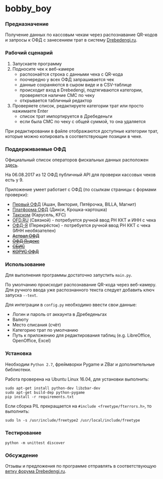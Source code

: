 bobby_boy
===

### Предназначение

Получение данных по кассовым чекам через распознавание QR-кодов и запросы к ОФД с занесением трат в систему [Drebedengi.ru](http://drebedengi.ru).

### Рабочий сценарий

1. Запускаете программу
1. Подносите чек к веб-камере
	- распознаётся строка с данными чека с QR-кода
	- поочередно у всех ОФД запрашивается чек
	- данные сохраняются в сыром виде и в CSV-таблице
	- происходит вход в Drebedengi, подтягиваются категории, проверяется наличие СМС по чеку 
	- открывается табличный редактор
1. Проверяете список, редактируете категории трат или просто нажимаете Enter
	- список трат импортируется в Дребеденьги
	- если была СМС по чеку с общей суммой, то она удаляется

При редактировании в файле отображаются доступные категории трат, которые можно копировать в 
соответствующие позиции в чеке. 

### Поддерживаемые ОФД

Официальный список операторов фискальных данных расположен [здесь](https://www.nalog.ru/rn77/related_activities/registries/fiscaloperators/).

На 06.08.2017 из 12 ОФД публичный API для проверки кассовых чеков есть у 9. 

Приложение умеет работает с ОФД (по ссылкам страницы с формами проверки):
- [Первый ОФД](https://consumer.1-ofd.ru/#/landing) (Ашан, Виктория, Пятёрочка, BILLA, Магнит)
- [Платформа ОФД](https://lk.platformaofd.ru/web/noauth/cheque/search) (Дикси, Крошка-картошка)
- [Такском](https://receipt.taxcom.ru/) (Карусель, KFC)
- [OFD.RU](https://ofd.ru/checkinfo) (Связной) - потребуется ручной ввод РН ККТ и ИНН с чека
- [ОФД-Я](https://ofd-ya.ru/check) (Перекрёсток) - потребуется ручной ввод РН ККТ с чека (ИНН необязателен)
- ~~[Астрал ОФД](https://ofd.astralnalog.ru/)~~
- ~~[ОФД Яндекс](https://ofd.yandex.ru/check)~~
- ~~[СБИС](https://ofd.sbis.ru/)~~
- ~~[КОРУС ОФД](https://ofd.esphere.ru/CheckWebApp/fiscaldocsearch.zul)~~

### Использование

Для выполнения программы достаточно запустить `main.py`. 

По умолчанию происходит распознавание QR-кода через веб-камеру. Для ручного ввода уже распознанного текста следует добавить ключ запуска `--text`.

Для интеграции в `config.py` необходимо ввести свои данные:
- Логин и пароль от аккаунта в Дребеденьгах
- Валюту
- Место списания (счёт) 
- Категорию трат по умолчанию
- Путь к приложению для редактирования таблиц (e.g. LibreOffice, OpenOffice, Excel)

### Установка

Необходим `Python 2.7`, фреймворки Pygame и ZBar и дополнительные библиотеки.

Работа проверена на Ubuntu Linux 16.04, для установки выполнить:
```
sudo apt-get install python-dev libzbar-dev
sudo apt-get build-dep python-pygame
pip install -r requirements.txt
```
Если сборка PIL прекращается на `#include <freetype/fterrors.h>`, то выполнить:
```
sudo ln -s /usr/include/freetype2 /usr/local/include/freetype
```

### Тестирование

```
python -m unittest discover
```

### Обсуждение

Отзывы и предложения по программе отправлять в соответствующую [ветку форума Drebedengi.ru](https://www.drebedengi.ru/?module=forumMessageList&topic_id=8486).